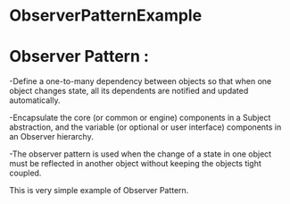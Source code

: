 # ObserverPatternExample

# Observer Pattern :
-Define a one-to-many dependency between objects so that when one object changes state, all its dependents are notified and updated automatically.

-Encapsulate the core (or common or engine) components in a Subject abstraction, and the variable (or optional or user interface) components in an Observer hierarchy.

-The observer pattern is used when the change of a state in one object must be reflected in another object without keeping the objects tight coupled.

This is very simple example of Observer Pattern.

